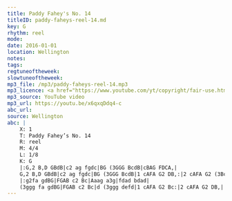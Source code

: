```yaml
---
title: Paddy Fahey's No. 14
titleID: paddy-faheys-reel-14.md
key: G
rhythm: reel
mode:
date: 2016-01-01
location: Wellington
notes:
tags:
regtuneoftheweek:
slowtuneoftheweek:
mp3_file: /mp3/paddy-faheys-reel-14.mp3
mp3_licence: <a href="https://www.youtube.com/yt/copyright/fair-use.html">YouTube Fair Use</a>
mp3_source: YouTube video
mp3_url: https://youtu.be/x6qxqDdq4-c
abc_url:
source: Wellington
abc: |
    X: 1
    T: Paddy Fahey’s No. 14
    R: reel
    M: 4/4
    L: 1/8
    K: G
    |:G,2 B,D GBdB|c2 ag fgdc|BG (3GGG BcdB|cBAG FDCA,|
    G,2 B,D GBdB|c2 ag fgdc|BG (3GGG BcdB|1 cAFA G2 DB,:|2 cAFA G2 (3Bcd||
    |:g2fa gdBG|FGAB c2 Bc|Aaag a3g|fdad bdad|
    (3ggg fa gdBG|FGAB c2 Bc|d (3ggg defd|1 cAFA G2 Bc:|2 cAFA G2 DB,||
---
```

